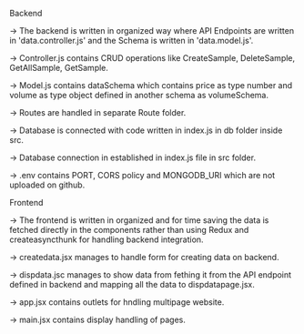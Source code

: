Backend

-> The backend is written in organized way where API Endpoints are written in 'data.controller.js' and the Schema is written in 'data.model.js'.

-> Controller.js contains CRUD operations like CreateSample, DeleteSample, GetAllSample, GetSample.

-> Model.js contains dataSchema which contains price as type number and volume as type object defined in another schema as volumeSchema.

-> Routes are handled in separate Route folder.

-> Database is connected with code written in index.js in db folder inside src.

-> Database connection in established in index.js file in src folder.

-> .env contains PORT, CORS policy and MONGODB_URI which are not uploaded on github.


Frontend

-> The frontend is written in organized and for time saving the data is fetched directly in the components rather than using Redux and createasyncthunk for handling backend integration.

-> createdata.jsx manages to handle form for creating data on backend.

-> dispdata.jsc manages to show data from fething it from the API endpoint defined in backend and mapping all the data to dispdatapage.jsx.

-> app.jsx contains outlets for hndling multipage website.

-> main.jsx contains display handling of pages.
